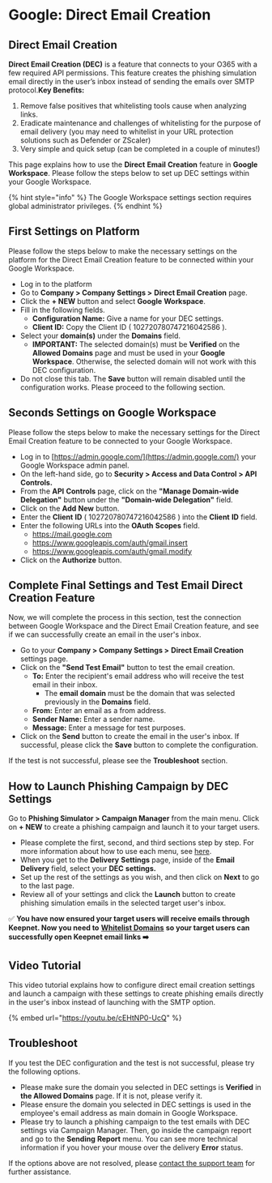 # Google: Direct Email Creation

## **Direct Email Creation** <a href="#direct-email-creation" id="direct-email-creation"></a>

**Direct Email Creation (DEC)** is a feature that connects to your O365 with a few required API permissions. This feature creates the phishing simulation email directly in the user’s inbox instead of sending the emails over SMTP protocol.**Key Benefits:**

1. Remove false positives that whitelisting tools cause when analyzing links.
2. Eradicate maintenance and challenges of whitelisting for the purpose of email delivery (you may need to whitelist in your URL protection solutions such as Defender or ZScaler)
3. Very simple and quick setup (can be completed in a couple of minutes!)

This page explains how to use the **Direct** **Email** **Creation** feature in **Google** **Workspace**. Please follow the steps below to set up DEC settings within your Google Workspace.

{% hint style="info" %}
The Google Workspace settings section requires global administrator privileges.&#x20;
{% endhint %}

## First Settings on Platform

Please follow the steps below to make the necessary settings on the platform for the Direct Email Creation feature to be connected within your Google Workspace.

* Log in to the platform
* Go to **Company > Company Settings >** **Direct Email Creation** page.
* Click the **+ NEW** button and select **Google** **Workspace**.
* Fill in the following fields.
  * **Configuration Name:** Give a name for your DEC settings.
  * **Client ID:** Copy the Client ID ( 102720780747216042586 ).
* Select your **domain(s)** under the **Domains** field.&#x20;
  * **IMPORTANT:** The selected domain(s) must be **Verified** on the **Allowed** **Domains** page and must be used in your **Google** **Workspace**. Otherwise, the selected domain will not work with this DEC configuration.
* Do not close this tab. The **Save** button will remain disabled until the configuration works. Please proceed to the following section.

## Seconds Settings on Google Workspace

Please follow the steps below to make the necessary settings for the Direct Email Creation feature to be connected to your Google Workspace.

* Log in to [https://admin.google.com/](https://admin.google.com/) your Google Workspace admin panel.
* On the left-hand side, go to **Security > Access and Data Control > API Controls.**
* From the **API** **Controls** page, click on the **"Manage Domain-wide Delegation"** button under the **"Domain-wide Delegation"** field.
* Click on the **Add** **New** button.
* Enter the **Client** **ID** ( 102720780747216042586 ) into the **Client** **ID** field.
* Enter the following URLs into the **OAuth** **Scopes** field.
  * https://mail.google.com
  * https://www.googleapis.com/auth/gmail.insert
  * https://www.googleapis.com/auth/gmail.modify
* Click on the **Authorize** button.

## Complete Final Settings and Test Email Direct Creation Feature

Now, we will complete the process in this section, test the connection between Google Workspace and the Direct Email Creation feature, and see if we can successfully create an email in the user's inbox.

* Go to your **Company > Company Settings >** **Direct Email Creation** settings page.
* Click on the **"Send Test Email"** button to test the email creation.
  * **To:** Enter the recipient's email address who will receive the test email in their inbox.&#x20;
    * The **email** **domain** must be the domain that was selected previously in the **Domains** field.&#x20;
  * **From:** Enter an email as a from address.
  * **Sender Name:** Enter a sender name.
  * **Message:** Enter a message for test purposes.
* Click on the **Send** button to create the email in the user's inbox. If successful, please click the **Save** button to complete the configuration.

If the test is not successful, please see the **Troubleshoot** section.

## How to Launch Phishing Campaign by DEC Settings

Go to **Phishing Simulator > Campaign Manager** from the main menu. Click on **+ NEW** to create a phishing campaign and launch it to your target users.&#x20;

* Please complete the first, second, and third sections step by step. For more information about how to use each menu, see [here](../../../platform/phishing-simulator/phishing-campaign-manager.md).
* When you get to the **Delivery** **Settings** page, inside of the **Email** **Delivery** field, select your **DEC** **settings.**
* Set up the rest of the settings as you wish, and then click on **Next** to go to the last page.
* Review all of your settings and click the **Launch** button to create phishing simulation emails in the selected target user's inbox.

✅ **You have now ensured your target users will receive emails through Keepnet. Now you need to** [**Whitelist Domains**](../../optional-add-domains-to-url-protection/) **so your target users can successfully open Keepnet email links ➡️**

## Video Tutorial

This video tutorial explains how to configure direct email creation settings and launch a campaign with these settings to create phishing emails directly in the user's inbox instead of launching with the SMTP option.

{% embed url="https://youtu.be/cEHtNP0-UcQ" %}

## Troubleshoot

If you test the DEC configuration and the test is not successful, please try the following options.&#x20;

* Please make sure the domain you selected in DEC settings is **Verified** in **the Allowed Domains** page. If it is not, please verify it.&#x20;
* Please ensure the domain you selected in DEC settings is used in the employee's email address as main domain in Google Workspace.
* Please try to launch a phishing campaign to the test emails with DEC settings via Campaign Manager. Then, go inside the campaign report and go to the **Sending** **Report** menu. You can see more technical information if you hover your mouse over the delivery **Error** status.

If the options above are not resolved, please [contact the support team](../../../../resources/keepnet-support-help-desk.md) for further assistance.
